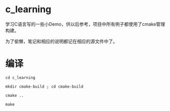 # c_learning
学习C语言写的一些小Demo，供以后参考，项目中所有例子都使用了cmake管理构建。

为了偷懒，笔记和相应的说明都记在相应的源文件中了。

# 编译

`cd c_learning`

`mkdir cmake-build ; cd cmake-build`

`cmake ..`

`make`
  
